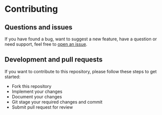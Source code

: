# Contributing

## Questions and issues

If you have found a bug, want to suggest a new feature, have a question or need support, feel free to [open an issue](https://github.com/Dramloc/express-mongoose-template/issues/new).

## Development and pull requests

If you want to contribute to this repository, please follow these steps to get started:

- Fork this repository
- Implement your changes
- Document your changes
- Git stage your required changes and commit
- Submit pull request for review
